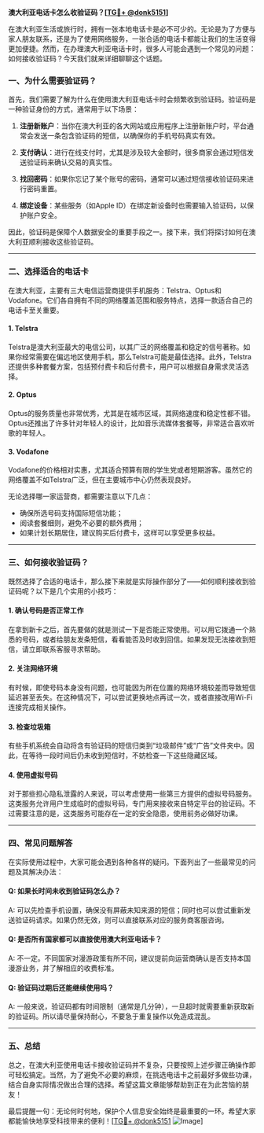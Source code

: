 **澳大利亚电话卡怎么收验证码？[[TG💪+ @donk5151](https://t.me/s/donk5151)]**

在澳大利亚生活或旅行时，拥有一张本地电话卡是必不可少的。无论是为了方便与家人朋友联系，还是为了使用网络服务，一张合适的电话卡都能让我们的生活变得更加便捷。然而，在办理澳大利亚电话卡时，很多人可能会遇到一个常见的问题：如何接收验证码？今天我们就来详细聊聊这个话题。

### 一、为什么需要验证码？

首先，我们需要了解为什么在使用澳大利亚电话卡时会频繁收到验证码。验证码是一种验证身份的方式，通常用于以下场景：

1. **注册新账户**：当你在澳大利亚的各大网站或应用程序上注册新账户时，平台通常会发送一条包含验证码的短信，以确保你的手机号码真实有效。
   
2. **支付确认**：进行在线支付时，尤其是涉及较大金额时，很多商家会通过短信发送验证码来确认交易的真实性。
   
3. **找回密码**：如果你忘记了某个账号的密码，通常可以通过短信接收验证码来进行密码重置。
   
4. **绑定设备**：某些服务（如Apple ID）在绑定新设备时也需要输入验证码，以保护账户安全。

因此，验证码是保障个人数据安全的重要手段之一。接下来，我们将探讨如何在澳大利亚顺利接收这些验证码。

---

### 二、选择适合的电话卡

在澳大利亚，主要有三大电信运营商提供手机服务：Telstra、Optus和Vodafone。它们各自拥有不同的网络覆盖范围和服务特点，选择一款适合自己的电话卡至关重要。

#### 1. Telstra
Telstra是澳大利亚最大的电信公司，以其广泛的网络覆盖和稳定的信号著称。如果你经常需要在偏远地区使用手机，那么Telstra可能是最佳选择。此外，Telstra还提供多种套餐方案，包括预付费卡和后付费卡，用户可以根据自身需求灵活选择。

#### 2. Optus
Optus的服务质量也非常优秀，尤其是在城市区域，其网络速度和稳定性都不错。Optus还推出了许多针对年轻人的设计，比如音乐流媒体套餐等，非常适合喜欢听歌的年轻人。

#### 3. Vodafone
Vodafone的价格相对实惠，尤其适合预算有限的学生党或者短期游客。虽然它的网络覆盖不如Telstra广泛，但在主要城市中心仍然表现良好。

无论选择哪一家运营商，都需要注意以下几点：
- 确保所选号码支持国际短信功能；
- 阅读套餐细则，避免不必要的额外费用；
- 如果计划长期居住，建议购买后付费卡，这样可以享受更多权益。

---

### 三、如何接收验证码？

既然选择了合适的电话卡，那么接下来就是实际操作部分了——如何顺利接收到验证码呢？以下是几个实用的小技巧：

#### 1. 确认号码是否正常工作
在拿到新卡之后，首先要做的就是测试一下是否能正常使用。可以用它拨通一个熟悉的号码，或者给朋友发条短信，看看能否及时收到回信。如果发现无法接收到短信，请立即联系客服寻求帮助。

#### 2. 关注网络环境
有时候，即使号码本身没有问题，也可能因为所在位置的网络环境较差而导致短信延迟甚至丢失。在这种情况下，可以尝试更换地点再试一次，或者直接改用Wi-Fi连接完成相关操作。

#### 3. 检查垃圾箱
有些手机系统会自动将含有验证码的短信归类到“垃圾邮件”或“广告”文件夹中。因此，在等待一段时间后仍未收到短信时，不妨检查一下这些隐藏区域。

#### 4. 使用虚拟号码
对于那些担心隐私泄露的人来说，可以考虑使用一些第三方提供的虚拟号码服务。这类服务允许用户生成临时的虚拟号码，专门用来接收来自特定平台的验证码。不过需要注意的是，这类服务可能存在一定的安全隐患，使用前务必做好功课。

---

### 四、常见问题解答

在实际使用过程中，大家可能会遇到各种各样的疑问。下面列出了一些最常见的问题及其解决办法：

#### Q: 如果长时间未收到验证码怎么办？
A: 可以先检查手机设置，确保没有屏蔽未知来源的短信；同时也可以尝试重新发送验证码请求。如果仍然无效，则可以直接联系对应的服务商客服咨询。

#### Q: 是否所有国家都可以直接使用澳大利亚电话卡？
A: 不一定。不同国家对漫游政策有所不同，建议提前向运营商确认是否支持本国漫游业务，并了解相应的收费标准。

#### Q: 验证码过期后还能继续使用吗？
A: 一般来说，验证码都有时间限制（通常是几分钟），一旦超时就需要重新获取新的验证码。所以请尽量保持耐心，不要急于重复操作以免造成混乱。

---

### 五、总结

总之，在澳大利亚使用电话卡接收验证码并不复杂，只要按照上述步骤正确操作即可轻松搞定。当然，为了避免不必要的麻烦，在挑选电话卡之前最好多做些功课，结合自身实际情况做出合理的选择。希望这篇文章能够帮助到正在为此苦恼的朋友！

最后提醒一句：无论何时何地，保护个人信息安全始终是最重要的一环。希望大家都能愉快地享受科技带来的便利！[[TG💪+ @donk5151](https://t.me/s/donk5151) ![Image](https://i.postimg.cc/rwNCRYN7/Snipaste-2025-04-30-17-27-05.png)]